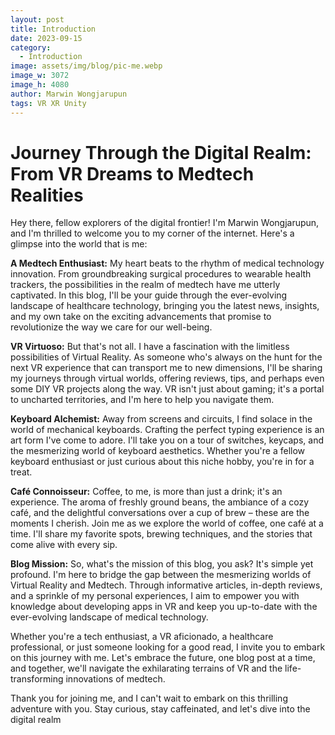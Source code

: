 ```yaml
---
layout: post
title: Introduction
date: 2023-09-15
category:
  - Introduction
image: assets/img/blog/pic-me.webp
image_w: 3072
image_h: 4080
author: Marwin Wongjarupun
tags: VR XR Unity
---
```

# **Journey Through the Digital Realm: From VR Dreams to Medtech Realities**

Hey there, fellow explorers of the digital frontier! I'm Marwin Wongjarupun, and I'm thrilled to welcome you to my corner of the internet. Here's a glimpse into the world that is me:

**A Medtech Enthusiast:** My heart beats to the rhythm of medical technology innovation. From groundbreaking surgical procedures to wearable health trackers, the possibilities in the realm of medtech have me utterly captivated. In this blog, I'll be your guide through the ever-evolving landscape of healthcare technology, bringing you the latest news, insights, and my own take on the exciting advancements that promise to revolutionize the way we care for our well-being.

**VR Virtuoso:** But that's not all. I have a fascination with the limitless possibilities of Virtual Reality. As someone who's always on the hunt for the next VR experience that can transport me to new dimensions, I'll be sharing my journeys through virtual worlds, offering reviews, tips, and perhaps even some DIY VR projects along the way. VR isn't just about gaming; it's a portal to uncharted territories, and I'm here to help you navigate them.

**Keyboard Alchemist:** Away from screens and circuits, I find solace in the world of mechanical keyboards. Crafting the perfect typing experience is an art form I've come to adore. I'll take you on a tour of switches, keycaps, and the mesmerizing world of keyboard aesthetics. Whether you're a fellow keyboard enthusiast or just curious about this niche hobby, you're in for a treat.

**Café Connoisseur:** Coffee, to me, is more than just a drink; it's an experience. The aroma of freshly ground beans, the ambiance of a cozy café, and the delightful conversations over a cup of brew – these are the moments I cherish. Join me as we explore the world of coffee, one café at a time. I'll share my favorite spots, brewing techniques, and the stories that come alive with every sip.

**Blog Mission:** So, what's the mission of this blog, you ask? It's simple yet profound. I'm here to bridge the gap between the mesmerizing worlds of Virtual Reality and Medtech. Through informative articles, in-depth reviews, and a sprinkle of my personal experiences, I aim to empower you with knowledge about developing apps in VR and keep you up-to-date with the ever-evolving landscape of medical technology.

Whether you're a tech enthusiast, a VR aficionado, a healthcare professional, or just someone looking for a good read, I invite you to embark on this journey with me. Let's embrace the future, one blog post at a time, and together, we'll navigate the exhilarating terrains of VR and the life-transforming innovations of medtech.

Thank you for joining me, and I can't wait to embark on this thrilling adventure with you. Stay curious, stay caffeinated, and let's dive into the digital realm
